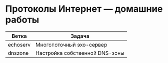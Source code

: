# Протоколы Интернет — домашние работы
| Ветка    | Задача                         |
|----------|--------------------------      |
| echoserv | Многопоточный эхо-сервер       |
| dnszone  | Настройка собственной DNS-зоны |
